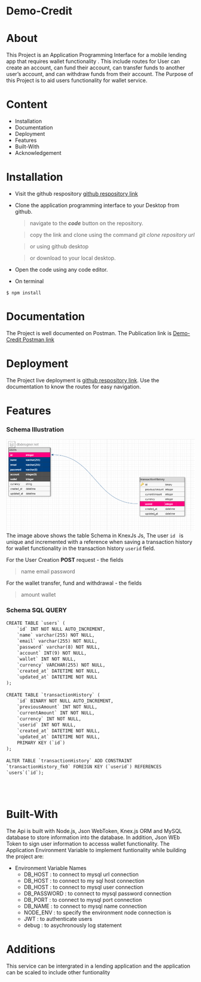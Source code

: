 # Demo-Credit
# About

This Project is an Application Programming Interface for a mobile lending app that requires wallet functionality . This include routes for User  can create an account, can fund their account, can transfer funds to another user’s account, and can withdraw funds from their account. The Purpose of this Project is to aid users functionality for wallet service.

# Content

- Installation
- Documentation
- Deployment
- Features
- Built-With
- Acknowledgement

# Installation
- Visit the github respository [github respository link](https://github.com/Beloved1310/Demo-Credit)
- Clone the application programming interface to your Desktop from github.

  > navigate to the **_code_** button on the repository.

  > copy the link and clone using the command _git clone repository url_

  > or using github desktop

  > or download to your local desktop.

- Open the code using any code editor.

- On terminal

```
$ npm install
```

# Documentation

The Project is well documented on Postman. The Publication link is [Demo-Credit Postman link](https://documenter.getpostman.com/view/15034996/2s8Yt1spxw)

# Deployment

The Project live deployment is [github respository link](http://18.208.182.28:8000/). Use the documentation to know the routes for easy navigation.

# Features
 ### Schema Illustration
![Algorithm schema](./dbpng.png)
The image above shows the table Schema in KnexJs Js, The user `id ` is unique and incremented with a reference when saving a transaction history for wallet functionality in the transaction history `userid` field. 

For the  User Creation **POST**  request - the fields 
   > name
   > email
   > password

For the wallet transfer, fund and withdrawal - the fields
   > amount
   > wallet

### Schema SQL QUERY 

```
CREATE TABLE `users` (
	`id` INT NOT NULL AUTO_INCREMENT,
	`name` varchar(255) NOT NULL,
	`email` varchar(255) NOT NULL,
	`password` varchar(8) NOT NULL,
	`account` INT(9) NOT NULL,
	`wallet` INT NOT NULL,
	`currency` VARCHAR(255) NOT NULL,
	`created_at` DATETIME NOT NULL,
	`updated_at` DATETIME NOT NULL
);

CREATE TABLE `transactionHistory` (
	`id` BINARY NOT NULL AUTO_INCREMENT,
	`previousAmount` INT NOT NULL,
	`currentAmount` INT NOT NULL,
	`currency` INT NOT NULL,
	`userid` INT NOT NULL,
	`created_at` DATETIME NOT NULL,
	`updated_at` DATETIME NOT NULL,
	PRIMARY KEY (`id`)
);

ALTER TABLE `transactionHistory` ADD CONSTRAINT `transactionHistory_fk0` FOREIGN KEY (`userid`) REFERENCES `users`(`id`);




```
# Built-With

The Api is built with Node.js, Json WebToken, Knex.js ORM and MySQL database to store information into the database. In addition, Json WEb Token to sign user information to accesss wallet functionality. The Application Environment Variable to implement funtionality while building the project are:


- Environment Variable Names
  - DB_HOST : to connect to  mysql url connection
  - DB_HOST : to connect to my sql host connection
  - DB_HOST : to connect to mysql  user connection
  - DB_PASSWORD : to connect to mysql  password connection
  - DB_PORT : to connect to mysql  port connection
  - DB_NAME : to connect to mysql  name connection
  - NODE_ENV : to specify the environment node connection is
  - JWT : to authenticate users
  - debug : to asychronously log statement
# Additions

This service can be intergrated in a lending application and the application can be scaled to include other funtionality